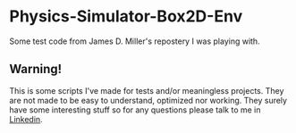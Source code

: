 # Physics-Simulator-Box2D-Env
Some test code from James D. Miller's repostery I was playing with.



## Warning!
This is some scripts I've made for tests and/or meaningless projects. They are not made to be easy to understand, optimized nor working. They surely have some interesting stuff so for any questions please talk to me in [Linkedin](https://www.linkedin.com/in/diego-bonilla-salvador/).


